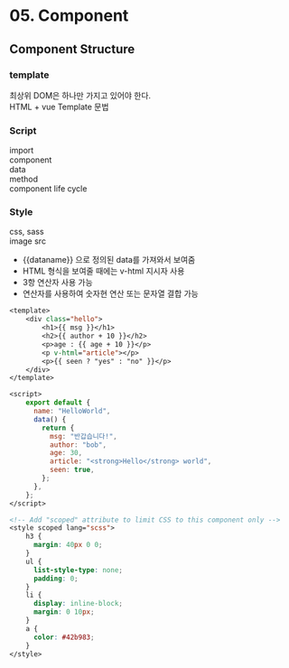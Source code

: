 # 05. Component

## Component Structure

### template

최상위 DOM은 하나만 가지고 있어야 한다.  
HTML + vue Template 문법

### Script

import  
component  
data  
method  
component life cycle

### Style

css, sass  
image src

- {{dataname}} 으로 정의된 data를 가져와서 보여줌
- HTML 형식을 보여줄 때에는 v-html 지시자 사용
- 3항 연산자 사용 가능
- 연산자를 사용하여 숫자현 연산 또는 문자열 결합 가능

```JSP
<template>
    <div class="hello">
        <h1>{{ msg }}</h1>
        <h2>{{ author + 10 }}</h2>
        <p>age : {{ age + 10 }}</p>
        <p v-html="article"></p>
        <p>{{ seen ? "yes" : "no" }}</p>
    </div>
</template>

<script>
    export default {
      name: "HelloWorld",
      data() {
        return {
          msg: "반갑습니다!",
          author: "bob",
          age: 30,
          article: "<strong>Hello</strong> world",
          seen: true,
        };
      },
    };
</script>

<!-- Add "scoped" attribute to limit CSS to this component only -->
<style scoped lang="scss">
    h3 {
      margin: 40px 0 0;
    }
    ul {
      list-style-type: none;
      padding: 0;
    }
    li {
      display: inline-block;
      margin: 0 10px;
    }
    a {
      color: #42b983;
    }
</style>
```
